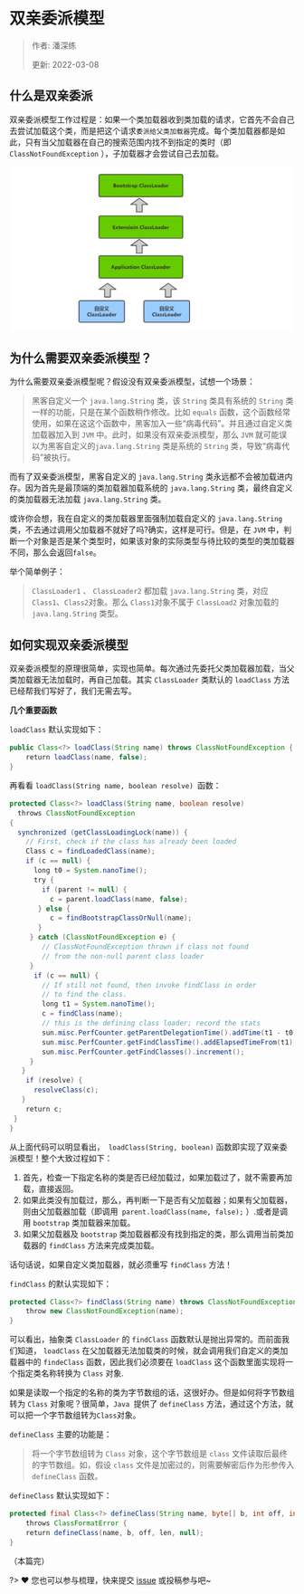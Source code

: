 # 双亲委派模型

> 作者: 潘深练
>
> 更新: 2022-03-08

## 什么是双亲委派

双亲委派模型工作过程是：如果一个类加载器收到类加载的请求，它首先不会自己去尝试加载这个类，而是把这个请求`委派给父类加载器`完成。每个类加载器都是如此，只有当父加载器在自己的搜索范围内找不到指定的类时（即 `ClassNotFoundException` ），子加载器才会尝试自己去加载。

![06-parents-delegation-model-001](../_media/image/06-parents-delegation-model/06-parents-delegation-model-001.png) 

## 为什么需要双亲委派模型？

为什么需要双亲委派模型呢？假设没有双亲委派模型，试想一个场景：

> 黑客自定义一个 `java.lang.String` 类，该 `String` 类具有系统的 `String` 类一样的功能，只是在某个函数稍作修改。比如 `equals` 函数，这个函数经常使用，如果在这这个函数中，黑客加入一些“病毒代码”。并且通过自定义类加载器加入到 `JVM` 中。此时，如果没有双亲委派模型，那么 `JVM` 就可能误以为黑客自定义的`java.lang.String` 类是系统的 `String` 类，导致“病毒代码”被执行。

而有了双亲委派模型，黑客自定义的 `java.lang.String` 类永远都不会被加载进内存。因为首先是最顶端的类加载器加载系统的 `java.lang.String` 类，最终自定义的类加载器无法加载 `java.lang.String` 类。

或许你会想，我在自定义的类加载器里面强制加载自定义的 `java.lang.String` 类，不去通过调用父加载器不就好了吗?确实，这样是可行。但是，在 `JVM` 中，判断一个对象是否是某个类型时，如果该对象的实际类型与待比较的类型的类加载器不同，那么会返回`false`。

举个简单例子：

> `ClassLoader1` 、 `ClassLoader2` 都加载 `java.lang.String` 类，对应`Class1`、`Class2`对象。那么 `Class1`对象不属于 `ClassLoad2` 对象加载的 `java.lang.String` 类型。

## 如何实现双亲委派模型

双亲委派模型的原理很简单，实现也简单。每次通过先委托父类加载器加载，当父类加载器无法加载时，再自己加载。其实 `ClassLoader` 类默认的 `loadClass` 方法已经帮我们写好了，我们无需去写。

**几个重要函数**

`loadClass` 默认实现如下：

```java
public Class<?> loadClass(String name) throws ClassNotFoundException {
    return loadClass(name, false);
}
```

再看看 `loadClass(String name, boolean resolve) `函数：

```java
protected Class<?> loadClass(String name, boolean resolve)
  throws ClassNotFoundException
{
  synchronized (getClassLoadingLock(name)) {
    // First, check if the class has already been loaded
    Class c = findLoadedClass(name);
    if (c == null) {
      long t0 = System.nanoTime();
      try {
        if (parent != null) {
          c = parent.loadClass(name, false);
       } else {
          c = findBootstrapClassOrNull(name);
       }
     } catch (ClassNotFoundException e) {
        // ClassNotFoundException thrown if class not found
        // from the non-null parent class loader
     }
      if (c == null) {
        // If still not found, then invoke findClass in order
        // to find the class.
        long t1 = System.nanoTime();
        c = findClass(name);
        // this is the defining class loader; record the stats
        sun.misc.PerfCounter.getParentDelegationTime().addTime(t1 - t0);
        sun.misc.PerfCounter.getFindClassTime().addElapsedTimeFrom(t1);
        sun.misc.PerfCounter.getFindClasses().increment();
     }
   }
    if (resolve) {
      resolveClass(c);
   }
    return c;
 }
}
```

从上面代码可以明显看出，` loadClass(String, boolean)` 函数即实现了双亲委派模型！整个大致过程如下：

1. 首先，检查一下指定名称的类是否已经加载过，如果加载过了，就不需要再加载，直接返回。
2. 如果此类没有加载过，那么，再判断一下是否有父加载器；如果有父加载器，则由父加载器加载（即调用` parent.loadClass(name, false);` ）.或者是调用 `bootstrap` 类加载器来加载。
3. 如果父加载器及 `bootstrap` 类加载器都没有找到指定的类，那么调用当前类加载器的 `findClass` 方法来完成类加载。

话句话说，如果自定义类加载器，就必须重写 `findClass` 方法！

`findClass` 的默认实现如下：

```java
protected Class<?> findClass(String name) throws ClassNotFoundException {
    throw new ClassNotFoundException(name);
}
```

可以看出，抽象类 `ClassLoader` 的 `findClass` 函数默认是抛出异常的。而前面我们知道， `loadClass` 在父加载器无法加载类的时候，就会调用我们自定义的类加载器中的 `findeClass` 函数，因此我们必须要在 `loadClass` 这个函数里面实现将一个指定类名称转换为 `Class` 对象.

如果是读取一个指定的名称的类为字节数组的话，这很好办。但是如何将字节数组转为 `Class` 对象呢？很简单，`Java `提供了 `defineClass` 方法，通过这个方法，就可以把一个字节数组转为`Class`对象。

`defineClass` 主要的功能是：

> 将一个字节数组转为 `Class` 对象，这个字节数组是 `class` 文件读取后最终的字节数组。如，假设 `class` 文件是加密过的，则需要解密后作为形参传入 `defineClass` 函数。

`defineClass` 默认实现如下：

```java
protected final Class<?> defineClass(String name, byte[] b, int off, int len)
    throws ClassFormatError {
    return defineClass(name, b, off, len, null);
}
```

（本篇完）

?> ❤️ 您也可以参与梳理，快来提交 [issue](https://github.com/senlypan/jvm-docs/issues) 或投稿参与吧~